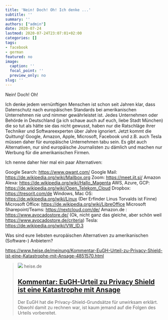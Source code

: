 ```yaml
---
title: 'Nein! Doch! Oh! Ich denke ...'
subtitle: ''
summary: ''
authors: ["admin"]
date: 2020-07-24
lastmod: 2020-07-24T23:07:01+02:00
categories: []
tags:
- facebook
- german
featured: no
image:
  caption: ''
  focal_point: ''
  preview_only: no
slug: ''
---
```

Nein! Doch! Oh! 

Ich denke jedem vernünftigen Menschen ist schon seit Jahren klar, dass Datenschutz nach europäischen Standards bei amerikanischen Unternehmen nie und nimmer gewährleistet ist. Jedes Unternehmen oder Behörde in Deutschland (ja ich schaue auch auf euch, liebe Stadt München) die so tut als hätte sie das nicht gewusst, haben nur die Ratschläge ihrer Techniker und Softwareexperten über Jahre ignoriert. Jetzt kommt die Quittung! Google, Amazon, Apple, Microsoft, Facebook und z.B. auch Tesla müssen daher für europäische Unternehmen tabu sein. Es gibt auch Alternativen, nur sind europäische Journalisten zu dämlich und machen nur Werbung für die amerikanischen Firmen.

Ich nenne daher hier mal ein paar Alternativen:

Google Search: https://www.qwant.com/
Google Mail: https://de.wikipedia.org/wiki/Mailbox.org
Zoom: https://meet.jit.si/
Amazon Alexa: https://de.wikipedia.org/wiki/Hallo_Magenta
AWS, Azure, GCP: https://de.wikipedia.org/wiki/Open_Telekom_Cloud
Dropbox: https://tresorit.com/de
Windows, Mac OS: https://de.wikipedia.org/wiki/Linux (Der Erfinder Linus Torvalds ist Finne)
Microsoft Office: https://de.wikipedia.org/wiki/LibreOffice
Microsoft Sharepoint/Teams: https://nextcloud.com/de/
Amazon.de : https://www.avocadostore.de/  (Ok, nicht ganz das gleiche, aber schön weil https://www.avocadostore.de/criteria)
Tesla: https://de.wikipedia.org/wiki/VW_ID.3

Was sind eure liebsten europäischen Alternativen zu amerikanischen (Software-) Anbietern?

https://www.heise.de/meinung/Kommentar-EuGH-Urteil-zu-Privacy-Shield-ist-eine-Katastrophe-mit-Ansage-4851570.html
> [![](https://heise.cloudimg.io/bound/1200x1200/q85.png-lossy-85.webp-lossy-85.foil1/_www-heise-de_/imgs/18/2/9/4/1/2/8/1/privacy-1d90ca05eed6c828.jpeg)](https://www.heise.de/meinung/Kommentar-EuGH-Urteil-zu-Privacy-Shield-ist-eine-Katastrophe-mit-Ansage-4851570.html)
> heise.de
> ## [Kommentar: EuGH-Urteil zu Privacy Shield ist eine Katastrophe mit Ansage](https://www.heise.de/meinung/Kommentar-EuGH-Urteil-zu-Privacy-Shield-ist-eine-Katastrophe-mit-Ansage-4851570.html)
>
>Der EuGH hat die Privacy-Shield-Grundsätze für unwirksam erklärt. Obwohl damit zu rechnen war, ist kaum jemand auf die Folgen des Urteils vorbereitet.


